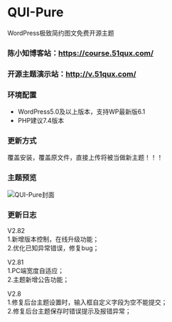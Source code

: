 # QUI-Pure
WordPress极致简约图文免费开源主题
### 陈小知博客站：https://course.51qux.com/
### 开源主题演示站：http://v.51qux.com/

### 环境配置
- WordPress5.0及以上版本，支持WP最新版6.1
- PHP建议7.4版本

### 更新方式
覆盖安装，覆盖原文件，直接上传将被当做新主题！！！

### 主题预览
![QUI-Pure封面](https://course.51qux.com/wp-content/uploads/2022/12/1.png)

### 更新日志
V2.82    
1.新增版本控制，在线升级功能；    
2.优化已知异常错误，修复bug；   

V2.81    
1.PC端宽度自适应；    
2.主题新增公告功能；    

V2.8    
1.修复后台主题设置时，输入框自定义字段为空不能提交；    
2.修复后台主题保存时错误提示及报错异常；    
